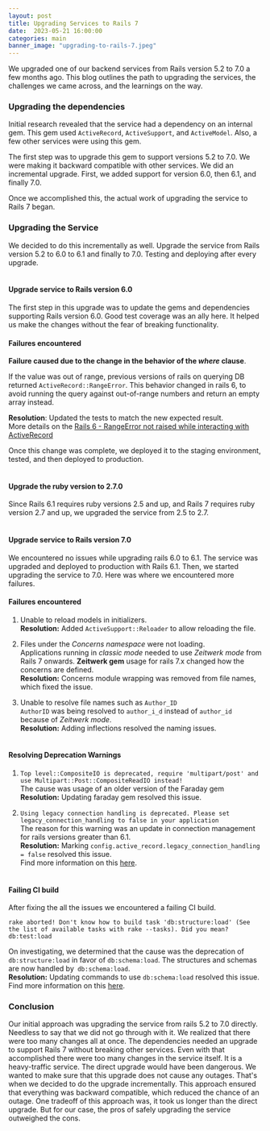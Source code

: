 ```yaml
---
layout: post
title: Upgrading Services to Rails 7
date:  2023-05-21 16:00:00
categories: main
banner_image: "upgrading-to-rails-7.jpeg"
---
```


We upgraded one of our backend services from Rails version 5.2 to 7.0 a few months ago. This blog outlines the path to upgrading the services, the challenges we came across, and the learnings on the way.

### Upgrading the dependencies

Initial research revealed that the service had a dependency on an internal gem. This gem used `ActiveRecord`, `ActiveSupport`, and `ActiveModel`. Also, a few other services were using this gem.

The first step was to upgrade this gem to support versions 5.2 to 7.0. We were making it backward compatible with other services. We did an incremental upgrade. First, we added support for version 6.0, then 6.1, and finally 7.0.

Once we accomplished this, the actual work of upgrading the service to Rails 7 began.

### Upgrading the Service

We decided to do this incrementally as well. Upgrade the service from Rails version 5.2 to 6.0 to 6.1 and finally to 7.0. Testing and deploying after every upgrade.<br><br>

#### Upgrade service to Rails version 6.0

The first step in this upgrade was to update the gems and dependencies supporting Rails version 6.0. Good test coverage was an ally here. It helped us make the changes without the fear of breaking functionality.

#### Failures encountered

**Failure caused due to the change in the behavior of the *where* clause**.<br>

If the value was out of range, previous versions of rails on querying DB returned `ActiveRecord::RangeError`. This behavior changed in rails 6, to avoid running the query against out-of-range numbers and return an empty array instead.<br>

**Resolution**: Updated the tests to match the new expected result.<br>
More details on the [Rails 6 - RangeError not raised while interacting with ActiveRecord](https://github.com/rails/rails/issues/38309)

Once this change was complete, we deployed it to the staging environment, tested, and then deployed to production.<br><br>

#### Upgrade the ruby version to 2.7.0

Since Rails 6.1 requires ruby versions 2.5 and up, and Rails 7 requires ruby version 2.7 and up, we upgraded the service from 2.5 to 2.7. <br><br>

#### Upgrade service to Rails version 7.0

We encountered no issues while upgrading rails 6.0 to 6.1. The service was upgraded and deployed to production with Rails 6.1. Then, we started upgrading the service to 7.0. Here was where we encountered more failures.

#### Failures encountered

1. Unable to reload models in initializers.<br>
**Resolution:** Added `ActiveSupport::Reloader` to allow reloading the file.

2. Files under the *Concerns namespace* were not loading.<br>
Applications running in *classic mode* needed to use *Zeitwerk mode* from Rails 7 onwards. **Zeitwerk gem** usage for rails 7.x changed how the concerns are defined.<br>
**Resolution:** Concerns module wrapping was removed from file names, which fixed the issue.

3. Unable to resolve file names such as `Author_ID`<br>
`AuthorID` was being resolved to `author_i_d` instead of `author_id` because of *Zeitwerk mode*.<br>
**Resolution:** Adding inflections resolved the naming issues.<br><br>

#### Resolving Deprecation Warnings

1. `Top level::CompositeIO is deprecated, require 'multipart/post' and use Multipart::Post::CompositeReadIO instead!`<br>
The cause was usage of an older version of the Faraday gem<br>
**Resolution:** Updating faraday gem resolved this issue.

2. `Using legacy connection handling is deprecated. Please set legacy_connection_handling to false in your application`<br>
The reason for this warning was an update in connection management for rails versions greater than 6.1. <br>
**Resolution:** Marking `config.active_record.legacy_connection_handling = false` resolved this issue. <br>
Find more information on this [here](https://guides.rubyonrails.org/active_record_multiple_databases.html#migrate-to-the-new-connection-handling). <br><br>


#### Failing CI build

After fixing the all the issues we encountered a failing CI build.

`rake aborted! Don't know how to build task 'db:structure:load' (See the list of available tasks with rake --tasks). Did you mean? db:test:load` <br>

On investigating, we determined that the cause was the deprecation of `db:structure:load` in favor of `db:schema:load`. The structures and schemas are now handled by` db:schema:load`. <br>
**Resolution:** Updating commands to use `db:schema:load` resolved this issue.<br>
Find more information on this [here](https://blog.saeloun.com/2020/09/30/rails-deprecates-db-structure-commands.html).

### Conclusion

Our initial approach was upgrading the service from rails 5.2 to 7.0 directly. Needless to say that we did not go through with it. We realized that there were too many changes all at once. The dependencies needed an upgrade to support Rails 7 without breaking other services. Even with that accomplished there were too many changes in the service itself. It is a heavy-traffic service. The direct upgrade would have been dangerous. We wanted to make sure that this upgrade does not cause any outages. That's when we decided to do the upgrade incrementally. This approach ensured that everything was backward compatible, which reduced the chance of an outage. One tradeoff of this approach was, it took us longer than the direct upgrade. But for our case, the pros of safely upgrading the service outweighed the cons. 